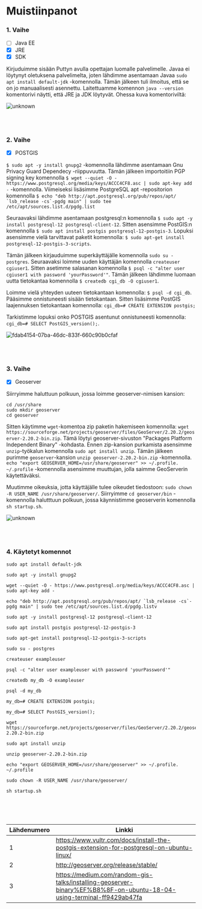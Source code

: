 # Muistiinpanot

### 1. Vaihe
- [ ] Java EE
- [x] JRE 
- [x] SDK

Kirjuduimme sisään Puttyn avulla opettajan luomalle palvelimelle. Javaa ei löytynyt oletuksena palvelimelta, joten lähdimme asentamaan Javaa `sudo apt install default-jdk` -komennolla. Tämän jälkeen tuli ilmoitus, että se on jo manuaalisesti asennettu. Laitettuamme komennon `java --version` komentorivi näytti, että JRE ja JDK löytyvät. Ohessa kuva komentoriviltä:

![unknown](https://user-images.githubusercontent.com/77921212/150959410-e77ee360-18cc-4142-a6fe-c674796a66f0.png)

<br />
<br />

### 2. Vaihe
- [x] POSTGIS

`$ sudo apt -y install gnupg2` -komennolla lähdimme asentamaan Gnu Privacy Guard Dependecy -riippuvuutta. Tämän jälkeen importoitiin PGP signing key komennolla `$ wget --quiet -O - https://www.postgresql.org/media/keys/ACCC4CF8.asc | sudo apt-key add -` -komennolla. Viimeiseksi lisäsimme PostgreSQL apt -repositorion komennolla ```$ echo "deb http://apt.postgresql.org/pub/repos/apt/ `lsb_release -cs`-pgdg main" | sudo tee /etc/apt/sources.list.d/pgdg.list```

Seuraavaksi lähdimme asentamaan postgresql:n komennolla `$ sudo apt -y install postgresql-12 postgresql-client-12`. Sitten asensimme PostGIS:n komennolla `$ sudo apt install postgis postgresql-12-postgis-3`. Lopuksi asensimme vielä tarvittavat paketit komennolla: ```$ sudo apt-get install postgresql-12-postgis-3-scripts```. 

Tämän jälkeen kirjauduimme superkäyttäjälle komennolla `sudo su - postgres`. Seuraavaksi loimme uuden käyttäjän komennolla `createuser cgiuser1`. Sitten asetimme salasanan komennolla `$ psql -c "alter user cgiuser1 with password 'yourPassword'"`. Tämän jälkeen lähdimme luomaan uutta tietokantaa komennolla `$ createdb cgi_db -O cgiuser1`. 

Loimme vielä yhteyden uuteen tietokantaan komennolla: `$ psql -d cgi_db`. Pääsimme onnistuneesti sisään tietokantaan. Sitten lisäsimme PostGIS laajennuksen tietokantaan komennolla: ```cgi_db=# CREATE EXTENSION postgis;```

Tarkistimme lopuksi onko POSTGIS asentunut onnistuneesti komennolla: `cgi_db=# SELECT PostGIS_version();`. 

![fdab4154-07ba-46dc-833f-660c90b0cfaf](https://user-images.githubusercontent.com/77921212/150959632-dc90b6ff-88b9-465d-9efa-95ee3e6e3c95.jpg)

<br />
<br />

### 3. Vaihe
- [x] Geoserver

Siirryimme haluttuun polkuun, jossa loimme geoserver-nimisen kansion:
```
cd /usr/share
sudo mkdir geoserver
cd geoserver
```

Sitten käytimme `wget`-komentoa zip paketin hakemiseen komennolla: `wget https://sourceforge.net/projects/geoserver/files/GeoServer/2.20.2/geoserver-2.20.2-bin.zip`. Tämä löytyi geoserver-sivuston "Packages Platform Independent Binary" -kohdasta. Ennen zip-kansion purkamista asensimme `unzip`-työkalun komennolla `sudo apt install unzip`. Tämän jälkeen purimme `geoserver`-kansion `unzip geoserver-2.20.2-bin.zip` -komennolla. `echo "export GEOSERVER_HOME=/usr/share/geoserver" >> ~/.profile. ~/.profile` -komennolla asensimme muuttujan, jolla  saimme GeoServerin käytettäväksi.

Muutimme oikeuksia, jotta käyttäjälle tulee oikeudet tiedostoon: `sudo chown -R USER_NAME /usr/share/geoserver/`. Siirryimme `cd geoserver/bin` -komennolla halutttuun polkuun, jossa käynnistimme geoserverin komennolla `sh startup.sh`. 

![unknown](https://user-images.githubusercontent.com/77921212/150963741-37153174-41f2-4549-a8e1-f9a7e5be7071.png)

<br />
<br />


### 4. Käytetyt komennot

```
sudo apt install default-jdk
```

```
sudo apt -y install gnupg2
```

```
wget --quiet -O - https://www.postgresql.org/media/keys/ACCC4CF8.asc | sudo apt-key add -
```

```
echo "deb http://apt.postgresql.org/pub/repos/apt/ `lsb_release -cs`-pgdg main" | sudo tee /etc/apt/sources.list.d/pgdg.listv
```

```
sudo apt -y install postgresql-12 postgresql-client-12
```

```
sudo apt install postgis postgresql-12-postgis-3
```

```
sudo apt-get install postgresql-12-postgis-3-scripts
```

```
sudo su - postgres
```

```
createuser exampleuser
```

```
psql -c "alter user exampleuser with password 'yourPassword'"
```

```
createdb my_db -O exampleuser
```

```
psql -d my_db
```

```
my_db=# CREATE EXTENSION postgis;
```

```
my_db=# SELECT PostGIS_version();
```

```
wget https://sourceforge.net/projects/geoserver/files/GeoServer/2.20.2/geoserver-2.20.2-bin.zip
```

```
sudo apt install unzip
```

```
unzip geoserver-2.20.2-bin.zip
```

```
echo "export GEOSERVER_HOME=/usr/share/geoserver" >> ~/.profile. ~/.profile
```

```
sudo chown -R USER_NAME /usr/share/geoserver/
```

```
sh startup.sh
```

<br />
<br />
<br />


| Lähdenumero | Linkki |
| ----------- | ------------------------------------------------------------------------- |
| 1 | https://www.vultr.com/docs/install-the-postgis-extension-for-postgresql-on-ubuntu-linux/                           |
| 2 | http://geoserver.org/release/stable/                          |
| 3 | https://medium.com/random-gis-talks/installing-geoserver-binary%EF%B8%8F-on-ubuntu-18-04-using-terminal-ff9429ab47fa |




